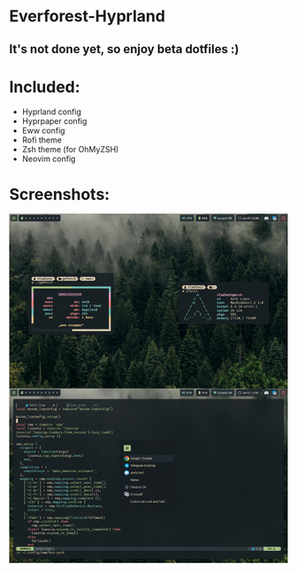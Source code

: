 # Everforest-Hyprland

## It's not done yet, so enjoy beta dotfiles :)

# Included:
- Hyprland config
- Hyprpaper config
- Eww config
- Rofi theme
- Zsh theme (for OhMyZSH)
- Neovim config

# Screenshots:
![Screenshots](rice.png)
